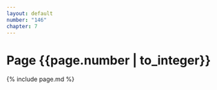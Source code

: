 ```yaml
---
layout: default
number: "146"
chapter: 7
---
```


# Page {{page.number | to_integer}}
{% include page.md %}
